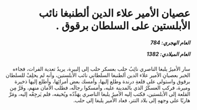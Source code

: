 <h1 dir="rtl">عصيان الأمير علاء الدين ألطنبغا نائب الأبلستين على السلطان برقوق .</h1>

<h5 dir="rtl">العام الهجري:  784

العام الميلادي: 1382

</h5>

<p dir="rtl">سار الأميرُ يلبغا الناصري نائِبُ حلب بعسكر حلب إلى إلبيرة، يريدُ تعدية الفرات، فجاءه الخبر بعصيانِ الأمير علاء الدين ألطنبغا السلطاني نائب الأبلستين، وأنه لم يحلِفْ للسلطان برقوق واستولى على قلعةِ درندة وطلع إليها، وأمسك بعض أمرائِها، وأطلع إليها ذخيرة وميرة، فركب العسكَرُ الذي بالمدينة عليه، وأمسكوا رجالَه، فطلب الأمان منهم، وفَرَّ مِن القلعة إلى الأبلستين، فكتب إليه الأميرُ يلبغا الناصري يهَدِّدُه ويُخيفه، فلم يَرجِعْه إليه، ومَرَّ هاربًا على وجههِ إلى بلاد التتر، فعاد الأمير يلبغا إلى حلب.</p></br>
